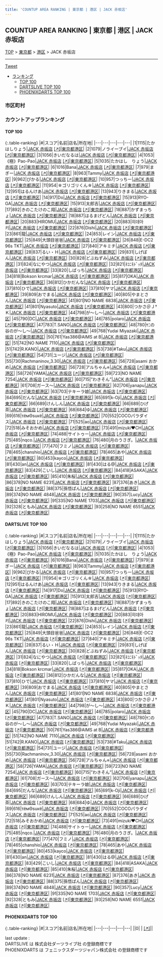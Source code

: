 ```yaml
---
title: 'COUNTUP AREA RANKING | 東京都 | 港区 | JACK 赤坂店'
---
```

## COUNTUP AREA RANKING | 東京都 | 港区 | JACK 赤坂店

[TOP](/darts/rank/) > [東京都](/darts/rank/東京都/) > [港区](/darts/rank/東京都/港区/) > JACK 赤坂店

___

<a href="https://twitter.com/share?ref_src=twsrc%5Etfw" data-text="COUNTUP AREA RANKING | 東京都港区JACK 赤坂店" class="twitter-share-button" data-hashtags="DARTSLIVE,PHOENIXDARTS,darts,ダーツ" data-show-count="false">Tweet</a>

* [ランキング](#カウントアップランキング)
    * [TOP 100](#top-100)
    * [DARTSLIVE TOP 100](#dartslive-top-100)
    * [PHOENIXDARTS TOP 100](#phoenixdarts-top-100)

### 市区町村

<ul>

</ul>

### カウントアップランキング

#### TOP 100



{:.table-ranking}
|#|スコア|名前|店名|所在地|
|---|---|---|---|---|
|1|1115|<span class="rank-name-dl">たかはしりょう</span>|<a href="/darts/rank/shops/528b0f4561aec7220d9b047a20a7ba1e.html">JACK 赤坂店</a> <a href="https://search.dartslive.com/jp/shop/528b0f4561aec7220d9b047a20a7ba1e">[↗]</a>|<a href="/darts/rank/東京都/港区">東京都港区</a>|
|2|1079|<span class="rank-name-dl">ノライーブイ</span>|<a href="/darts/rank/shops/528b0f4561aec7220d9b047a20a7ba1e.html">JACK 赤坂店</a> <a href="https://search.dartslive.com/jp/shop/528b0f4561aec7220d9b047a20a7ba1e">[↗]</a>|<a href="/darts/rank/東京都/港区">東京都港区</a>|
|3|1056|<span class="rank-name-dl">きいだなるは</span>|<a href="/darts/rank/shops/528b0f4561aec7220d9b047a20a7ba1e.html">JACK 赤坂店</a> <a href="https://search.dartslive.com/jp/shop/528b0f4561aec7220d9b047a20a7ba1e">[↗]</a>|<a href="/darts/rank/東京都/港区">東京都港区</a>|
|4|1053|<span class="rank-name-dl">《極》Pao-Pao</span>|<a href="/darts/rank/shops/528b0f4561aec7220d9b047a20a7ba1e.html">JACK 赤坂店</a> <a href="https://search.dartslive.com/jp/shop/528b0f4561aec7220d9b047a20a7ba1e">[↗]</a>|<a href="/darts/rank/東京都/港区">東京都港区</a>|
|5|1035|<span class="rank-name-dl">たかはし　りょう</span>|<a href="/darts/rank/shops/528b0f4561aec7220d9b047a20a7ba1e.html">JACK 赤坂店</a> <a href="https://search.dartslive.com/jp/shop/528b0f4561aec7220d9b047a20a7ba1e">[↗]</a>|<a href="/darts/rank/東京都/港区">東京都港区</a>|
|6|1016|<span class="rank-name-dl">Bana</span>|<a href="/darts/rank/shops/528b0f4561aec7220d9b047a20a7ba1e.html">JACK 赤坂店</a> <a href="https://search.dartslive.com/jp/shop/528b0f4561aec7220d9b047a20a7ba1e">[↗]</a>|<a href="/darts/rank/東京都/港区">東京都港区</a>|
|7|979|<span class="rank-name-dl">まぎー</span>|<a href="/darts/rank/shops/528b0f4561aec7220d9b047a20a7ba1e.html">JACK 赤坂店</a> <a href="https://search.dartslive.com/jp/shop/528b0f4561aec7220d9b047a20a7ba1e">[↗]</a>|<a href="/darts/rank/東京都/港区">東京都港区</a>|
|8|963|<span class="rank-name-dl">Tammy</span>|<a href="/darts/rank/shops/528b0f4561aec7220d9b047a20a7ba1e.html">JACK 赤坂店</a> <a href="https://search.dartslive.com/jp/shop/528b0f4561aec7220d9b047a20a7ba1e">[↗]</a>|<a href="/darts/rank/東京都/港区">東京都港区</a>|
|9|962|<span class="rank-name-dl">ぴかる</span>|<a href="/darts/rank/shops/528b0f4561aec7220d9b047a20a7ba1e.html">JACK 赤坂店</a> <a href="https://search.dartslive.com/jp/shop/528b0f4561aec7220d9b047a20a7ba1e">[↗]</a>|<a href="/darts/rank/東京都/港区">東京都港区</a>|
|10|957|<span class="rank-name-dl">つっちー</span>|<a href="/darts/rank/shops/528b0f4561aec7220d9b047a20a7ba1e.html">JACK 赤坂店</a> <a href="https://search.dartslive.com/jp/shop/528b0f4561aec7220d9b047a20a7ba1e">[↗]</a>|<a href="/darts/rank/東京都/港区">東京都港区</a>|
|11|954|<span class="rank-name-dl">☆ゴリゴリくん☆</span>|<a href="/darts/rank/shops/528b0f4561aec7220d9b047a20a7ba1e.html">JACK 赤坂店</a> <a href="https://search.dartslive.com/jp/shop/528b0f4561aec7220d9b047a20a7ba1e">[↗]</a>|<a href="/darts/rank/東京都/港区">東京都港区</a>|
|12|951|<span class="rank-name-dl">はるんけあ</span>|<a href="/darts/rank/shops/528b0f4561aec7220d9b047a20a7ba1e.html">JACK 赤坂店</a> <a href="https://search.dartslive.com/jp/shop/528b0f4561aec7220d9b047a20a7ba1e">[↗]</a>|<a href="/darts/rank/東京都/港区">東京都港区</a>|
|13|943|<span class="rank-name-dl">りきまる</span>|<a href="/darts/rank/shops/528b0f4561aec7220d9b047a20a7ba1e.html">JACK 赤坂店</a> <a href="https://search.dartslive.com/jp/shop/528b0f4561aec7220d9b047a20a7ba1e">[↗]</a>|<a href="/darts/rank/東京都/港区">東京都港区</a>|
|14|917|<span class="rank-name-dl">Do</span>|<a href="/darts/rank/shops/528b0f4561aec7220d9b047a20a7ba1e.html">JACK 赤坂店</a> <a href="https://search.dartslive.com/jp/shop/528b0f4561aec7220d9b047a20a7ba1e">[↗]</a>|<a href="/darts/rank/東京都/港区">東京都港区</a>|
|15|913|<span class="rank-name-dl">RYO-GA</span>|<a href="/darts/rank/shops/528b0f4561aec7220d9b047a20a7ba1e.html">JACK 赤坂店</a> <a href="https://search.dartslive.com/jp/shop/528b0f4561aec7220d9b047a20a7ba1e">[↗]</a>|<a href="/darts/rank/東京都/港区">東京都港区</a>|
|15|913|<span class="rank-name-dl">太郎吉</span>|<a href="/darts/rank/shops/528b0f4561aec7220d9b047a20a7ba1e.html">JACK 赤坂店</a> <a href="https://search.dartslive.com/jp/shop/528b0f4561aec7220d9b047a20a7ba1e">[↗]</a>|<a href="/darts/rank/東京都/港区">東京都港区</a>|
|17|892|<span class="rank-name-dl">きのこたけのこ翔</span>|<a href="/darts/rank/shops/528b0f4561aec7220d9b047a20a7ba1e.html">JACK 赤坂店</a> <a href="https://search.dartslive.com/jp/shop/528b0f4561aec7220d9b047a20a7ba1e">[↗]</a>|<a href="/darts/rank/東京都/港区">東京都港区</a>|
|18|887|<span class="rank-name-dl">かずまっちょ</span>|<a href="/darts/rank/shops/528b0f4561aec7220d9b047a20a7ba1e.html">JACK 赤坂店</a> <a href="https://search.dartslive.com/jp/shop/528b0f4561aec7220d9b047a20a7ba1e">[↗]</a>|<a href="/darts/rank/東京都/港区">東京都港区</a>|
|18|887|<span class="rank-name-dl">はるまげどん</span>|<a href="/darts/rank/shops/528b0f4561aec7220d9b047a20a7ba1e.html">JACK 赤坂店</a> <a href="https://search.dartslive.com/jp/shop/528b0f4561aec7220d9b047a20a7ba1e">[↗]</a>|<a href="/darts/rank/東京都/港区">東京都港区</a>|
|20|883|<span class="rank-name-dl">HIROMU</span>|<a href="/darts/rank/shops/528b0f4561aec7220d9b047a20a7ba1e.html">JACK 赤坂店</a> <a href="https://search.dartslive.com/jp/shop/528b0f4561aec7220d9b047a20a7ba1e">[↗]</a>|<a href="/darts/rank/東京都/港区">東京都港区</a>|
|20|883|<span class="rank-name-dl">히데아키</span>|<a href="/darts/rank/shops/528b0f4561aec7220d9b047a20a7ba1e.html">JACK 赤坂店</a> <a href="https://search.dartslive.com/jp/shop/528b0f4561aec7220d9b047a20a7ba1e">[↗]</a>|<a href="/darts/rank/東京都/港区">東京都港区</a>|
|22|876|<span class="rank-name-dl">Dishi</span>|<a href="/darts/rank/shops/528b0f4561aec7220d9b047a20a7ba1e.html">JACK 赤坂店</a> <a href="https://search.dartslive.com/jp/shop/528b0f4561aec7220d9b047a20a7ba1e">[↗]</a>|<a href="/darts/rank/東京都/港区">東京都港区</a>|
|23|861|<span class="rank-name-dl">龍</span>|<a href="/darts/rank/shops/528b0f4561aec7220d9b047a20a7ba1e.html">JACK 赤坂店</a> <a href="https://search.dartslive.com/jp/shop/528b0f4561aec7220d9b047a20a7ba1e">[↗]</a>|<a href="/darts/rank/東京都/港区">東京都港区</a>|
|24|853|<span class="rank-name-dl">レイン</span>|<a href="/darts/rank/shops/528b0f4561aec7220d9b047a20a7ba1e.html">JACK 赤坂店</a> <a href="https://search.dartslive.com/jp/shop/528b0f4561aec7220d9b047a20a7ba1e">[↗]</a>|<a href="/darts/rank/東京都/港区">東京都港区</a>|
|25|849|<span class="rank-name-dl">大頭目爸爸</span>|<a href="/darts/rank/shops/528b0f4561aec7220d9b047a20a7ba1e.html">JACK 赤坂店</a> <a href="https://search.dartslive.com/jp/shop/528b0f4561aec7220d9b047a20a7ba1e">[↗]</a>|<a href="/darts/rank/東京都/港区">東京都港区</a>|
|26|848|<span class="rank-name-dl">E-DC2 96s TKT</span>|<a href="/darts/rank/shops/528b0f4561aec7220d9b047a20a7ba1e.html">JACK 赤坂店</a> <a href="https://search.dartslive.com/jp/shop/528b0f4561aec7220d9b047a20a7ba1e">[↗]</a>|<a href="/darts/rank/東京都/港区">東京都港区</a>|
|27|840|<span class="rank-name-dl">アキミチ</span>|<a href="/darts/rank/shops/528b0f4561aec7220d9b047a20a7ba1e.html">JACK 赤坂店</a> <a href="https://search.dartslive.com/jp/shop/528b0f4561aec7220d9b047a20a7ba1e">[↗]</a>|<a href="/darts/rank/東京都/港区">東京都港区</a>|
|28|837|<span class="rank-name-dl">るい・Ｈ</span>|<a href="/darts/rank/shops/528b0f4561aec7220d9b047a20a7ba1e.html">JACK 赤坂店</a> <a href="https://search.dartslive.com/jp/shop/528b0f4561aec7220d9b047a20a7ba1e">[↗]</a>|<a href="/darts/rank/東京都/港区">東京都港区</a>|
|29|831|<span class="rank-name-dl">しげぽん</span>|<a href="/darts/rank/shops/528b0f4561aec7220d9b047a20a7ba1e.html">JACK 赤坂店</a> <a href="https://search.dartslive.com/jp/shop/528b0f4561aec7220d9b047a20a7ba1e">[↗]</a>|<a href="/darts/rank/東京都/港区">東京都港区</a>|
|30|828|<span class="rank-name-dl">どぶねずみ</span>|<a href="/darts/rank/shops/528b0f4561aec7220d9b047a20a7ba1e.html">JACK 赤坂店</a> <a href="https://search.dartslive.com/jp/shop/528b0f4561aec7220d9b047a20a7ba1e">[↗]</a>|<a href="/darts/rank/東京都/港区">東京都港区</a>|
|31|824|<span class="rank-name-dl">なにやつ</span>|<a href="/darts/rank/shops/528b0f4561aec7220d9b047a20a7ba1e.html">JACK 赤坂店</a> <a href="https://search.dartslive.com/jp/shop/528b0f4561aec7220d9b047a20a7ba1e">[↗]</a>|<a href="/darts/rank/東京都/港区">東京都港区</a>|
|32|821|<span class="rank-name-dl">ﾈｺﾆﾓﾄﾞｯﾀ</span>|<a href="/darts/rank/shops/528b0f4561aec7220d9b047a20a7ba1e.html">JACK 赤坂店</a> <a href="https://search.dartslive.com/jp/shop/528b0f4561aec7220d9b047a20a7ba1e">[↗]</a>|<a href="/darts/rank/東京都/港区">東京都港区</a>|
|33|820|<span class="rank-name-dl">しばっち</span>|<a href="/darts/rank/shops/528b0f4561aec7220d9b047a20a7ba1e.html">JACK 赤坂店</a> <a href="https://search.dartslive.com/jp/shop/528b0f4561aec7220d9b047a20a7ba1e">[↗]</a>|<a href="/darts/rank/東京都/港区">東京都港区</a>|
|34|818|<span class="rank-name-dl">Bokson krcmar</span>|<a href="/darts/rank/shops/528b0f4561aec7220d9b047a20a7ba1e.html">JACK 赤坂店</a> <a href="https://search.dartslive.com/jp/shop/528b0f4561aec7220d9b047a20a7ba1e">[↗]</a>|<a href="/darts/rank/東京都/港区">東京都港区</a>|
|35|817|<span class="rank-name-dl">OKA</span>|<a href="/darts/rank/shops/528b0f4561aec7220d9b047a20a7ba1e.html">JACK 赤坂店</a> <a href="https://search.dartslive.com/jp/shop/528b0f4561aec7220d9b047a20a7ba1e">[↗]</a>|<a href="/darts/rank/東京都/港区">東京都港区</a>|
|36|812|<span class="rank-name-dl">ひかだんな</span>|<a href="/darts/rank/shops/528b0f4561aec7220d9b047a20a7ba1e.html">JACK 赤坂店</a> <a href="https://search.dartslive.com/jp/shop/528b0f4561aec7220d9b047a20a7ba1e">[↗]</a>|<a href="/darts/rank/東京都/港区">東京都港区</a>|
|37|810|<span class="rank-name-dl">ひで</span>|<a href="/darts/rank/shops/528b0f4561aec7220d9b047a20a7ba1e.html">JACK 赤坂店</a> <a href="https://search.dartslive.com/jp/shop/528b0f4561aec7220d9b047a20a7ba1e">[↗]</a>|<a href="/darts/rank/東京都/港区">東京都港区</a>|
|37|810|<span class="rank-name-dl">ヤマ</span>|<a href="/darts/rank/shops/528b0f4561aec7220d9b047a20a7ba1e.html">JACK 赤坂店</a> <a href="https://search.dartslive.com/jp/shop/528b0f4561aec7220d9b047a20a7ba1e">[↗]</a>|<a href="/darts/rank/東京都/港区">東京都港区</a>|
|39|809|<span class="rank-name-dl">おでまる</span>|<a href="/darts/rank/shops/528b0f4561aec7220d9b047a20a7ba1e.html">JACK 赤坂店</a> <a href="https://search.dartslive.com/jp/shop/528b0f4561aec7220d9b047a20a7ba1e">[↗]</a>|<a href="/darts/rank/東京都/港区">東京都港区</a>|
|40|805|<span class="rank-name-dl">やまとさん</span>|<a href="/darts/rank/shops/528b0f4561aec7220d9b047a20a7ba1e.html">JACK 赤坂店</a> <a href="https://search.dartslive.com/jp/shop/528b0f4561aec7220d9b047a20a7ba1e">[↗]</a>|<a href="/darts/rank/東京都/港区">東京都港区</a>|
|41|801|<span class="rank-name-dl">NO NAME 6838</span>|<a href="/darts/rank/shops/528b0f4561aec7220d9b047a20a7ba1e.html">JACK 赤坂店</a> <a href="https://search.dartslive.com/jp/shop/528b0f4561aec7220d9b047a20a7ba1e">[↗]</a>|<a href="/darts/rank/東京都/港区">東京都港区</a>|
|41|801|<span class="rank-name-dl">Nyasuto</span>|<a href="/darts/rank/shops/528b0f4561aec7220d9b047a20a7ba1e.html">JACK 赤坂店</a> <a href="https://search.dartslive.com/jp/shop/528b0f4561aec7220d9b047a20a7ba1e">[↗]</a>|<a href="/darts/rank/東京都/港区">東京都港区</a>|
|43|800|<span class="rank-name-dl">つかさ＠Ｊ†Ｋ</span>|<a href="/darts/rank/shops/528b0f4561aec7220d9b047a20a7ba1e.html">JACK 赤坂店</a> <a href="https://search.dartslive.com/jp/shop/528b0f4561aec7220d9b047a20a7ba1e">[↗]</a>|<a href="/darts/rank/東京都/港区">東京都港区</a>|
|44|798|<span class="rank-name-dl">が〜し〜</span>|<a href="/darts/rank/shops/528b0f4561aec7220d9b047a20a7ba1e.html">JACK 赤坂店</a> <a href="https://search.dartslive.com/jp/shop/528b0f4561aec7220d9b047a20a7ba1e">[↗]</a>|<a href="/darts/rank/東京都/港区">東京都港区</a>|
|45|790|<span class="rank-name-dl">DC</span>|<a href="/darts/rank/shops/528b0f4561aec7220d9b047a20a7ba1e.html">JACK 赤坂店</a> <a href="https://search.dartslive.com/jp/shop/528b0f4561aec7220d9b047a20a7ba1e">[↗]</a>|<a href="/darts/rank/東京都/港区">東京都港区</a>|
|46|785|<span class="rank-name-dl">polaro</span>|<a href="/darts/rank/shops/528b0f4561aec7220d9b047a20a7ba1e.html">JACK 赤坂店</a> <a href="https://search.dartslive.com/jp/shop/528b0f4561aec7220d9b047a20a7ba1e">[↗]</a>|<a href="/darts/rank/東京都/港区">東京都港区</a>|
|47|783|<span class="rank-name-dl">T.SANO</span>|<a href="/darts/rank/shops/528b0f4561aec7220d9b047a20a7ba1e.html">JACK 赤坂店</a> <a href="https://search.dartslive.com/jp/shop/528b0f4561aec7220d9b047a20a7ba1e">[↗]</a>|<a href="/darts/rank/東京都/港区">東京都港区</a>|
|48|780|<span class="rank-name-dl">ﾔﾆの谷のが〜し〜</span>|<a href="/darts/rank/shops/528b0f4561aec7220d9b047a20a7ba1e.html">JACK 赤坂店</a> <a href="https://search.dartslive.com/jp/shop/528b0f4561aec7220d9b047a20a7ba1e">[↗]</a>|<a href="/darts/rank/東京都/港区">東京都港区</a>|
|49|768|<span class="rank-name-dl">Yudai Miyazaki</span>|<a href="/darts/rank/shops/528b0f4561aec7220d9b047a20a7ba1e.html">JACK 赤坂店</a> <a href="https://search.dartslive.com/jp/shop/528b0f4561aec7220d9b047a20a7ba1e">[↗]</a>|<a href="/darts/rank/東京都/港区">東京都港区</a>|
|50|761|<span class="rank-name-dl">Yas386@AIMS at B</span>|<a href="/darts/rank/shops/528b0f4561aec7220d9b047a20a7ba1e.html">JACK 赤坂店</a> <a href="https://search.dartslive.com/jp/shop/528b0f4561aec7220d9b047a20a7ba1e">[↗]</a>|<a href="/darts/rank/東京都/港区">東京都港区</a>|
|51|742|<span class="rank-name-dl">NO NAME 7110</span>|<a href="/darts/rank/shops/528b0f4561aec7220d9b047a20a7ba1e.html">JACK 赤坂店</a> <a href="https://search.dartslive.com/jp/shop/528b0f4561aec7220d9b047a20a7ba1e">[↗]</a>|<a href="/darts/rank/東京都/港区">東京都港区</a>|
|51|742|<span class="rank-name-dl">R.KANO</span>|<a href="/darts/rank/shops/528b0f4561aec7220d9b047a20a7ba1e.html">JACK 赤坂店</a> <a href="https://search.dartslive.com/jp/shop/528b0f4561aec7220d9b047a20a7ba1e">[↗]</a>|<a href="/darts/rank/東京都/港区">東京都港区</a>|
|53|738|<span class="rank-name-dl">#Taku</span>|<a href="/darts/rank/shops/528b0f4561aec7220d9b047a20a7ba1e.html">JACK 赤坂店</a> <a href="https://search.dartslive.com/jp/shop/528b0f4561aec7220d9b047a20a7ba1e">[↗]</a>|<a href="/darts/rank/東京都/港区">東京都港区</a>|
|54|731|<span class="rank-name-dl">ユージ</span>|<a href="/darts/rank/shops/528b0f4561aec7220d9b047a20a7ba1e.html">JACK 赤坂店</a> <a href="https://search.dartslive.com/jp/shop/528b0f4561aec7220d9b047a20a7ba1e">[↗]</a>|<a href="/darts/rank/東京都/港区">東京都港区</a>|
|55|730|<span class="rank-name-dl">Rachmaninov_3.30</span>|<a href="/darts/rank/shops/528b0f4561aec7220d9b047a20a7ba1e.html">JACK 赤坂店</a> <a href="https://search.dartslive.com/jp/shop/528b0f4561aec7220d9b047a20a7ba1e">[↗]</a>|<a href="/darts/rank/東京都/港区">東京都港区</a>|
|56|728|<span class="rank-name-dl">asami おかめ</span>|<a href="/darts/rank/shops/528b0f4561aec7220d9b047a20a7ba1e.html">JACK 赤坂店</a> <a href="https://search.dartslive.com/jp/shop/528b0f4561aec7220d9b047a20a7ba1e">[↗]</a>|<a href="/darts/rank/東京都/港区">東京都港区</a>|
|56|728|<span class="rank-name-dl">アルちゃん⭐︎</span>|<a href="/darts/rank/shops/528b0f4561aec7220d9b047a20a7ba1e.html">JACK 赤坂店</a> <a href="https://search.dartslive.com/jp/shop/528b0f4561aec7220d9b047a20a7ba1e">[↗]</a>|<a href="/darts/rank/東京都/港区">東京都港区</a>|
|58|726|<span class="rank-name-dl">YAMA</span>|<a href="/darts/rank/shops/528b0f4561aec7220d9b047a20a7ba1e.html">JACK 赤坂店</a> <a href="https://search.dartslive.com/jp/shop/528b0f4561aec7220d9b047a20a7ba1e">[↗]</a>|<a href="/darts/rank/東京都/港区">東京都港区</a>|
|59|723|<span class="rank-name-dl">NO NAME 7254</span>|<a href="/darts/rank/shops/528b0f4561aec7220d9b047a20a7ba1e.html">JACK 赤坂店</a> <a href="https://search.dartslive.com/jp/shop/528b0f4561aec7220d9b047a20a7ba1e">[↗]</a>|<a href="/darts/rank/東京都/港区">東京都港区</a>|
|60|715|<span class="rank-name-dl">”わきそん”</span>|<a href="/darts/rank/shops/528b0f4561aec7220d9b047a20a7ba1e.html">JACK 赤坂店</a> <a href="https://search.dartslive.com/jp/shop/528b0f4561aec7220d9b047a20a7ba1e">[↗]</a>|<a href="/darts/rank/東京都/港区">東京都港区</a>|
|61|708|<span class="rank-name-dl">ガース〜</span>|<a href="/darts/rank/shops/528b0f4561aec7220d9b047a20a7ba1e.html">JACK 赤坂店</a> <a href="https://search.dartslive.com/jp/shop/528b0f4561aec7220d9b047a20a7ba1e">[↗]</a>|<a href="/darts/rank/東京都/港区">東京都港区</a>|
|62|706|<span class="rank-name-dl">yanapu</span>|<a href="/darts/rank/shops/528b0f4561aec7220d9b047a20a7ba1e.html">JACK 赤坂店</a> <a href="https://search.dartslive.com/jp/shop/528b0f4561aec7220d9b047a20a7ba1e">[↗]</a>|<a href="/darts/rank/東京都/港区">東京都港区</a>|
|63|703|<span class="rank-name-dl">テキーラ娘</span>|<a href="/darts/rank/shops/528b0f4561aec7220d9b047a20a7ba1e.html">JACK 赤坂店</a> <a href="https://search.dartslive.com/jp/shop/528b0f4561aec7220d9b047a20a7ba1e">[↗]</a>|<a href="/darts/rank/東京都/港区">東京都港区</a>|
|64|695|<span class="rank-name-dl">だんな</span>|<a href="/darts/rank/shops/528b0f4561aec7220d9b047a20a7ba1e.html">JACK 赤坂店</a> <a href="https://search.dartslive.com/jp/shop/528b0f4561aec7220d9b047a20a7ba1e">[↗]</a>|<a href="/darts/rank/東京都/港区">東京都港区</a>|
|65|691|<span class="rank-name-dl">k-Oji</span>|<a href="/darts/rank/shops/528b0f4561aec7220d9b047a20a7ba1e.html">JACK 赤坂店</a> <a href="https://search.dartslive.com/jp/shop/528b0f4561aec7220d9b047a20a7ba1e">[↗]</a>|<a href="/darts/rank/東京都/港区">東京都港区</a>|
|66|689|<span class="rank-name-dl">けんしん</span>|<a href="/darts/rank/shops/528b0f4561aec7220d9b047a20a7ba1e.html">JACK 赤坂店</a> <a href="https://search.dartslive.com/jp/shop/528b0f4561aec7220d9b047a20a7ba1e">[↗]</a>|<a href="/darts/rank/東京都/港区">東京都港区</a>|
|66|689|<span class="rank-name-dl">ひげ茶</span>|<a href="/darts/rank/shops/528b0f4561aec7220d9b047a20a7ba1e.html">JACK 赤坂店</a> <a href="https://search.dartslive.com/jp/shop/528b0f4561aec7220d9b047a20a7ba1e">[↗]</a>|<a href="/darts/rank/東京都/港区">東京都港区</a>|
|68|684|<span class="rank-name-dl">ゆ</span>|<a href="/darts/rank/shops/528b0f4561aec7220d9b047a20a7ba1e.html">JACK 赤坂店</a> <a href="https://search.dartslive.com/jp/shop/528b0f4561aec7220d9b047a20a7ba1e">[↗]</a>|<a href="/darts/rank/東京都/港区">東京都港区</a>|
|69|616|<span class="rank-name-dl">τёмΘsuκё</span>|<a href="/darts/rank/shops/528b0f4561aec7220d9b047a20a7ba1e.html">JACK 赤坂店</a> <a href="https://search.dartslive.com/jp/shop/528b0f4561aec7220d9b047a20a7ba1e">[↗]</a>|<a href="/darts/rank/東京都/港区">東京都港区</a>|
|70|552|<span class="rank-name-dl">COCOパラダイス</span>|<a href="/darts/rank/shops/528b0f4561aec7220d9b047a20a7ba1e.html">JACK 赤坂店</a> <a href="https://search.dartslive.com/jp/shop/528b0f4561aec7220d9b047a20a7ba1e">[↗]</a>|<a href="/darts/rank/東京都/港区">東京都港区</a>|
|71|525|<span class="rank-name-dl">ao</span>|<a href="/darts/rank/shops/528b0f4561aec7220d9b047a20a7ba1e.html">JACK 赤坂店</a> <a href="https://search.dartslive.com/jp/shop/528b0f4561aec7220d9b047a20a7ba1e">[↗]</a>|<a href="/darts/rank/東京都/港区">東京都港区</a>|
|72|518|<span class="rank-name-dl">みそおかめ</span>|<a href="/darts/rank/shops/528b0f4561aec7220d9b047a20a7ba1e.html">JACK 赤坂店</a> <a href="https://search.dartslive.com/jp/shop/528b0f4561aec7220d9b047a20a7ba1e">[↗]</a>|<a href="/darts/rank/東京都/港区">東京都港区</a>|
|73|491|<span class="rank-name-dl">mizuki❤CH</span>|<a href="/darts/rank/shops/528b0f4561aec7220d9b047a20a7ba1e.html">JACK 赤坂店</a> <a href="https://search.dartslive.com/jp/shop/528b0f4561aec7220d9b047a20a7ba1e">[↗]</a>|<a href="/darts/rank/東京都/港区">東京都港区</a>|
|74|488|<span class="rank-name-dl">サイトゥー</span>|<a href="/darts/rank/shops/528b0f4561aec7220d9b047a20a7ba1e.html">JACK 赤坂店</a> <a href="https://search.dartslive.com/jp/shop/528b0f4561aec7220d9b047a20a7ba1e">[↗]</a>|<a href="/darts/rank/東京都/港区">東京都港区</a>|
|75|485|<span class="rank-name-dl">nqco.</span>|<a href="/darts/rank/shops/528b0f4561aec7220d9b047a20a7ba1e.html">JACK 赤坂店</a> <a href="https://search.dartslive.com/jp/shop/528b0f4561aec7220d9b047a20a7ba1e">[↗]</a>|<a href="/darts/rank/東京都/港区">東京都港区</a>|
|76|480|<span class="rank-name-dl">月のうさぎ。</span>|<a href="/darts/rank/shops/528b0f4561aec7220d9b047a20a7ba1e.html">JACK 赤坂店</a> <a href="https://search.dartslive.com/jp/shop/528b0f4561aec7220d9b047a20a7ba1e">[↗]</a>|<a href="/darts/rank/東京都/港区">東京都港区</a>|
|77|470|<span class="rank-name-dl">フミノ</span>|<a href="/darts/rank/shops/528b0f4561aec7220d9b047a20a7ba1e.html">JACK 赤坂店</a> <a href="https://search.dartslive.com/jp/shop/528b0f4561aec7220d9b047a20a7ba1e">[↗]</a>|<a href="/darts/rank/東京都/港区">東京都港区</a>|
|78|465|<span class="rank-name-dl">chanshio</span>|<a href="/darts/rank/shops/528b0f4561aec7220d9b047a20a7ba1e.html">JACK 赤坂店</a> <a href="https://search.dartslive.com/jp/shop/528b0f4561aec7220d9b047a20a7ba1e">[↗]</a>|<a href="/darts/rank/東京都/港区">東京都港区</a>|
|78|465|<span class="rank-name-dl">あや</span>|<a href="/darts/rank/shops/528b0f4561aec7220d9b047a20a7ba1e.html">JACK 赤坂店</a> <a href="https://search.dartslive.com/jp/shop/528b0f4561aec7220d9b047a20a7ba1e">[↗]</a>|<a href="/darts/rank/東京都/港区">東京都港区</a>|
|80|453|<span class="rank-name-dl">kayco</span>|<a href="/darts/rank/shops/528b0f4561aec7220d9b047a20a7ba1e.html">JACK 赤坂店</a> <a href="https://search.dartslive.com/jp/shop/528b0f4561aec7220d9b047a20a7ba1e">[↗]</a>|<a href="/darts/rank/東京都/港区">東京都港区</a>|
|81|430|<span class="rank-name-dl">an</span>|<a href="/darts/rank/shops/528b0f4561aec7220d9b047a20a7ba1e.html">JACK 赤坂店</a> <a href="https://search.dartslive.com/jp/shop/528b0f4561aec7220d9b047a20a7ba1e">[↗]</a>|<a href="/darts/rank/東京都/港区">東京都港区</a>|
|81|430|<span class="rank-name-dl">はる@</span>|<a href="/darts/rank/shops/528b0f4561aec7220d9b047a20a7ba1e.html">JACK 赤坂店</a> <a href="https://search.dartslive.com/jp/shop/528b0f4561aec7220d9b047a20a7ba1e">[↗]</a>|<a href="/darts/rank/東京都/港区">東京都港区</a>|
|83|429|<span class="rank-name-dl">こいし</span>|<a href="/darts/rank/shops/528b0f4561aec7220d9b047a20a7ba1e.html">JACK 赤坂店</a> <a href="https://search.dartslive.com/jp/shop/528b0f4561aec7220d9b047a20a7ba1e">[↗]</a>|<a href="/darts/rank/東京都/港区">東京都港区</a>|
|84|418|<span class="rank-name-dl">ASAKA</span>|<a href="/darts/rank/shops/528b0f4561aec7220d9b047a20a7ba1e.html">JACK 赤坂店</a> <a href="https://search.dartslive.com/jp/shop/528b0f4561aec7220d9b047a20a7ba1e">[↗]</a>|<a href="/darts/rank/東京都/港区">東京都港区</a>|
|85|410|<span class="rank-name-dl">朱桜</span>|<a href="/darts/rank/shops/528b0f4561aec7220d9b047a20a7ba1e.html">JACK 赤坂店</a> <a href="https://search.dartslive.com/jp/shop/528b0f4561aec7220d9b047a20a7ba1e">[↗]</a>|<a href="/darts/rank/東京都/港区">東京都港区</a>|
|86|378|<span class="rank-name-dl">NO NAME 6231</span>|<a href="/darts/rank/shops/528b0f4561aec7220d9b047a20a7ba1e.html">JACK 赤坂店</a> <a href="https://search.dartslive.com/jp/shop/528b0f4561aec7220d9b047a20a7ba1e">[↗]</a>|<a href="/darts/rank/東京都/港区">東京都港区</a>|
|87|376|<span class="rank-name-dl">あき</span>|<a href="/darts/rank/shops/528b0f4561aec7220d9b047a20a7ba1e.html">JACK 赤坂店</a> <a href="https://search.dartslive.com/jp/shop/528b0f4561aec7220d9b047a20a7ba1e">[↗]</a>|<a href="/darts/rank/東京都/港区">東京都港区</a>|
|88|375|<span class="rank-name-dl">孫悟ぱん</span>|<a href="/darts/rank/shops/528b0f4561aec7220d9b047a20a7ba1e.html">JACK 赤坂店</a> <a href="https://search.dartslive.com/jp/shop/528b0f4561aec7220d9b047a20a7ba1e">[↗]</a>|<a href="/darts/rank/東京都/港区">東京都港区</a>|
|89|374|<span class="rank-name-dl">NO NAME 4848</span>|<a href="/darts/rank/shops/528b0f4561aec7220d9b047a20a7ba1e.html">JACK 赤坂店</a> <a href="https://search.dartslive.com/jp/shop/528b0f4561aec7220d9b047a20a7ba1e">[↗]</a>|<a href="/darts/rank/東京都/港区">東京都港区</a>|
|90|357|<span class="rank-name-dl">Lucy</span>|<a href="/darts/rank/shops/528b0f4561aec7220d9b047a20a7ba1e.html">JACK 赤坂店</a> <a href="https://search.dartslive.com/jp/shop/528b0f4561aec7220d9b047a20a7ba1e">[↗]</a>|<a href="/darts/rank/東京都/港区">東京都港区</a>|
|91|335|<span class="rank-name-dl">NO NAME 1703</span>|<a href="/darts/rank/shops/528b0f4561aec7220d9b047a20a7ba1e.html">JACK 赤坂店</a> <a href="https://search.dartslive.com/jp/shop/528b0f4561aec7220d9b047a20a7ba1e">[↗]</a>|<a href="/darts/rank/東京都/港区">東京都港区</a>|
|92|328|<span class="rank-name-dl">ともみ</span>|<a href="/darts/rank/shops/528b0f4561aec7220d9b047a20a7ba1e.html">JACK 赤坂店</a> <a href="https://search.dartslive.com/jp/shop/528b0f4561aec7220d9b047a20a7ba1e">[↗]</a>|<a href="/darts/rank/東京都/港区">東京都港区</a>|
|93|258|<span class="rank-name-dl">NO NAME 6551</span>|<a href="/darts/rank/shops/528b0f4561aec7220d9b047a20a7ba1e.html">JACK 赤坂店</a> <a href="https://search.dartslive.com/jp/shop/528b0f4561aec7220d9b047a20a7ba1e">[↗]</a>|<a href="/darts/rank/東京都/港区">東京都港区</a>|


#### DARTSLIVE TOP 100



{:.table-ranking}
|#|スコア|名前|店名|所在地|
|---|---|---|---|---|
|1|1115|<span class="rank-name-dl">たかはしりょう</span>|<a href="/darts/rank/shops/528b0f4561aec7220d9b047a20a7ba1e.html">JACK 赤坂店</a> <a href="https://search.dartslive.com/jp/shop/528b0f4561aec7220d9b047a20a7ba1e">[↗]</a>|<a href="/darts/rank/東京都/港区">東京都港区</a>|
|2|1079|<span class="rank-name-dl">ノライーブイ</span>|<a href="/darts/rank/shops/528b0f4561aec7220d9b047a20a7ba1e.html">JACK 赤坂店</a> <a href="https://search.dartslive.com/jp/shop/528b0f4561aec7220d9b047a20a7ba1e">[↗]</a>|<a href="/darts/rank/東京都/港区">東京都港区</a>|
|3|1056|<span class="rank-name-dl">きいだなるは</span>|<a href="/darts/rank/shops/528b0f4561aec7220d9b047a20a7ba1e.html">JACK 赤坂店</a> <a href="https://search.dartslive.com/jp/shop/528b0f4561aec7220d9b047a20a7ba1e">[↗]</a>|<a href="/darts/rank/東京都/港区">東京都港区</a>|
|4|1053|<span class="rank-name-dl">《極》Pao-Pao</span>|<a href="/darts/rank/shops/528b0f4561aec7220d9b047a20a7ba1e.html">JACK 赤坂店</a> <a href="https://search.dartslive.com/jp/shop/528b0f4561aec7220d9b047a20a7ba1e">[↗]</a>|<a href="/darts/rank/東京都/港区">東京都港区</a>|
|5|1035|<span class="rank-name-dl">たかはし　りょう</span>|<a href="/darts/rank/shops/528b0f4561aec7220d9b047a20a7ba1e.html">JACK 赤坂店</a> <a href="https://search.dartslive.com/jp/shop/528b0f4561aec7220d9b047a20a7ba1e">[↗]</a>|<a href="/darts/rank/東京都/港区">東京都港区</a>|
|6|1016|<span class="rank-name-dl">Bana</span>|<a href="/darts/rank/shops/528b0f4561aec7220d9b047a20a7ba1e.html">JACK 赤坂店</a> <a href="https://search.dartslive.com/jp/shop/528b0f4561aec7220d9b047a20a7ba1e">[↗]</a>|<a href="/darts/rank/東京都/港区">東京都港区</a>|
|7|979|<span class="rank-name-dl">まぎー</span>|<a href="/darts/rank/shops/528b0f4561aec7220d9b047a20a7ba1e.html">JACK 赤坂店</a> <a href="https://search.dartslive.com/jp/shop/528b0f4561aec7220d9b047a20a7ba1e">[↗]</a>|<a href="/darts/rank/東京都/港区">東京都港区</a>|
|8|963|<span class="rank-name-dl">Tammy</span>|<a href="/darts/rank/shops/528b0f4561aec7220d9b047a20a7ba1e.html">JACK 赤坂店</a> <a href="https://search.dartslive.com/jp/shop/528b0f4561aec7220d9b047a20a7ba1e">[↗]</a>|<a href="/darts/rank/東京都/港区">東京都港区</a>|
|9|962|<span class="rank-name-dl">ぴかる</span>|<a href="/darts/rank/shops/528b0f4561aec7220d9b047a20a7ba1e.html">JACK 赤坂店</a> <a href="https://search.dartslive.com/jp/shop/528b0f4561aec7220d9b047a20a7ba1e">[↗]</a>|<a href="/darts/rank/東京都/港区">東京都港区</a>|
|10|957|<span class="rank-name-dl">つっちー</span>|<a href="/darts/rank/shops/528b0f4561aec7220d9b047a20a7ba1e.html">JACK 赤坂店</a> <a href="https://search.dartslive.com/jp/shop/528b0f4561aec7220d9b047a20a7ba1e">[↗]</a>|<a href="/darts/rank/東京都/港区">東京都港区</a>|
|11|954|<span class="rank-name-dl">☆ゴリゴリくん☆</span>|<a href="/darts/rank/shops/528b0f4561aec7220d9b047a20a7ba1e.html">JACK 赤坂店</a> <a href="https://search.dartslive.com/jp/shop/528b0f4561aec7220d9b047a20a7ba1e">[↗]</a>|<a href="/darts/rank/東京都/港区">東京都港区</a>|
|12|951|<span class="rank-name-dl">はるんけあ</span>|<a href="/darts/rank/shops/528b0f4561aec7220d9b047a20a7ba1e.html">JACK 赤坂店</a> <a href="https://search.dartslive.com/jp/shop/528b0f4561aec7220d9b047a20a7ba1e">[↗]</a>|<a href="/darts/rank/東京都/港区">東京都港区</a>|
|13|943|<span class="rank-name-dl">りきまる</span>|<a href="/darts/rank/shops/528b0f4561aec7220d9b047a20a7ba1e.html">JACK 赤坂店</a> <a href="https://search.dartslive.com/jp/shop/528b0f4561aec7220d9b047a20a7ba1e">[↗]</a>|<a href="/darts/rank/東京都/港区">東京都港区</a>|
|14|917|<span class="rank-name-dl">Do</span>|<a href="/darts/rank/shops/528b0f4561aec7220d9b047a20a7ba1e.html">JACK 赤坂店</a> <a href="https://search.dartslive.com/jp/shop/528b0f4561aec7220d9b047a20a7ba1e">[↗]</a>|<a href="/darts/rank/東京都/港区">東京都港区</a>|
|15|913|<span class="rank-name-dl">RYO-GA</span>|<a href="/darts/rank/shops/528b0f4561aec7220d9b047a20a7ba1e.html">JACK 赤坂店</a> <a href="https://search.dartslive.com/jp/shop/528b0f4561aec7220d9b047a20a7ba1e">[↗]</a>|<a href="/darts/rank/東京都/港区">東京都港区</a>|
|15|913|<span class="rank-name-dl">太郎吉</span>|<a href="/darts/rank/shops/528b0f4561aec7220d9b047a20a7ba1e.html">JACK 赤坂店</a> <a href="https://search.dartslive.com/jp/shop/528b0f4561aec7220d9b047a20a7ba1e">[↗]</a>|<a href="/darts/rank/東京都/港区">東京都港区</a>|
|17|892|<span class="rank-name-dl">きのこたけのこ翔</span>|<a href="/darts/rank/shops/528b0f4561aec7220d9b047a20a7ba1e.html">JACK 赤坂店</a> <a href="https://search.dartslive.com/jp/shop/528b0f4561aec7220d9b047a20a7ba1e">[↗]</a>|<a href="/darts/rank/東京都/港区">東京都港区</a>|
|18|887|<span class="rank-name-dl">かずまっちょ</span>|<a href="/darts/rank/shops/528b0f4561aec7220d9b047a20a7ba1e.html">JACK 赤坂店</a> <a href="https://search.dartslive.com/jp/shop/528b0f4561aec7220d9b047a20a7ba1e">[↗]</a>|<a href="/darts/rank/東京都/港区">東京都港区</a>|
|18|887|<span class="rank-name-dl">はるまげどん</span>|<a href="/darts/rank/shops/528b0f4561aec7220d9b047a20a7ba1e.html">JACK 赤坂店</a> <a href="https://search.dartslive.com/jp/shop/528b0f4561aec7220d9b047a20a7ba1e">[↗]</a>|<a href="/darts/rank/東京都/港区">東京都港区</a>|
|20|883|<span class="rank-name-dl">HIROMU</span>|<a href="/darts/rank/shops/528b0f4561aec7220d9b047a20a7ba1e.html">JACK 赤坂店</a> <a href="https://search.dartslive.com/jp/shop/528b0f4561aec7220d9b047a20a7ba1e">[↗]</a>|<a href="/darts/rank/東京都/港区">東京都港区</a>|
|20|883|<span class="rank-name-dl">히데아키</span>|<a href="/darts/rank/shops/528b0f4561aec7220d9b047a20a7ba1e.html">JACK 赤坂店</a> <a href="https://search.dartslive.com/jp/shop/528b0f4561aec7220d9b047a20a7ba1e">[↗]</a>|<a href="/darts/rank/東京都/港区">東京都港区</a>|
|22|876|<span class="rank-name-dl">Dishi</span>|<a href="/darts/rank/shops/528b0f4561aec7220d9b047a20a7ba1e.html">JACK 赤坂店</a> <a href="https://search.dartslive.com/jp/shop/528b0f4561aec7220d9b047a20a7ba1e">[↗]</a>|<a href="/darts/rank/東京都/港区">東京都港区</a>|
|23|861|<span class="rank-name-dl">龍</span>|<a href="/darts/rank/shops/528b0f4561aec7220d9b047a20a7ba1e.html">JACK 赤坂店</a> <a href="https://search.dartslive.com/jp/shop/528b0f4561aec7220d9b047a20a7ba1e">[↗]</a>|<a href="/darts/rank/東京都/港区">東京都港区</a>|
|24|853|<span class="rank-name-dl">レイン</span>|<a href="/darts/rank/shops/528b0f4561aec7220d9b047a20a7ba1e.html">JACK 赤坂店</a> <a href="https://search.dartslive.com/jp/shop/528b0f4561aec7220d9b047a20a7ba1e">[↗]</a>|<a href="/darts/rank/東京都/港区">東京都港区</a>|
|25|849|<span class="rank-name-dl">大頭目爸爸</span>|<a href="/darts/rank/shops/528b0f4561aec7220d9b047a20a7ba1e.html">JACK 赤坂店</a> <a href="https://search.dartslive.com/jp/shop/528b0f4561aec7220d9b047a20a7ba1e">[↗]</a>|<a href="/darts/rank/東京都/港区">東京都港区</a>|
|26|848|<span class="rank-name-dl">E-DC2 96s TKT</span>|<a href="/darts/rank/shops/528b0f4561aec7220d9b047a20a7ba1e.html">JACK 赤坂店</a> <a href="https://search.dartslive.com/jp/shop/528b0f4561aec7220d9b047a20a7ba1e">[↗]</a>|<a href="/darts/rank/東京都/港区">東京都港区</a>|
|27|840|<span class="rank-name-dl">アキミチ</span>|<a href="/darts/rank/shops/528b0f4561aec7220d9b047a20a7ba1e.html">JACK 赤坂店</a> <a href="https://search.dartslive.com/jp/shop/528b0f4561aec7220d9b047a20a7ba1e">[↗]</a>|<a href="/darts/rank/東京都/港区">東京都港区</a>|
|28|837|<span class="rank-name-dl">るい・Ｈ</span>|<a href="/darts/rank/shops/528b0f4561aec7220d9b047a20a7ba1e.html">JACK 赤坂店</a> <a href="https://search.dartslive.com/jp/shop/528b0f4561aec7220d9b047a20a7ba1e">[↗]</a>|<a href="/darts/rank/東京都/港区">東京都港区</a>|
|29|831|<span class="rank-name-dl">しげぽん</span>|<a href="/darts/rank/shops/528b0f4561aec7220d9b047a20a7ba1e.html">JACK 赤坂店</a> <a href="https://search.dartslive.com/jp/shop/528b0f4561aec7220d9b047a20a7ba1e">[↗]</a>|<a href="/darts/rank/東京都/港区">東京都港区</a>|
|30|828|<span class="rank-name-dl">どぶねずみ</span>|<a href="/darts/rank/shops/528b0f4561aec7220d9b047a20a7ba1e.html">JACK 赤坂店</a> <a href="https://search.dartslive.com/jp/shop/528b0f4561aec7220d9b047a20a7ba1e">[↗]</a>|<a href="/darts/rank/東京都/港区">東京都港区</a>|
|31|824|<span class="rank-name-dl">なにやつ</span>|<a href="/darts/rank/shops/528b0f4561aec7220d9b047a20a7ba1e.html">JACK 赤坂店</a> <a href="https://search.dartslive.com/jp/shop/528b0f4561aec7220d9b047a20a7ba1e">[↗]</a>|<a href="/darts/rank/東京都/港区">東京都港区</a>|
|32|821|<span class="rank-name-dl">ﾈｺﾆﾓﾄﾞｯﾀ</span>|<a href="/darts/rank/shops/528b0f4561aec7220d9b047a20a7ba1e.html">JACK 赤坂店</a> <a href="https://search.dartslive.com/jp/shop/528b0f4561aec7220d9b047a20a7ba1e">[↗]</a>|<a href="/darts/rank/東京都/港区">東京都港区</a>|
|33|820|<span class="rank-name-dl">しばっち</span>|<a href="/darts/rank/shops/528b0f4561aec7220d9b047a20a7ba1e.html">JACK 赤坂店</a> <a href="https://search.dartslive.com/jp/shop/528b0f4561aec7220d9b047a20a7ba1e">[↗]</a>|<a href="/darts/rank/東京都/港区">東京都港区</a>|
|34|818|<span class="rank-name-dl">Bokson krcmar</span>|<a href="/darts/rank/shops/528b0f4561aec7220d9b047a20a7ba1e.html">JACK 赤坂店</a> <a href="https://search.dartslive.com/jp/shop/528b0f4561aec7220d9b047a20a7ba1e">[↗]</a>|<a href="/darts/rank/東京都/港区">東京都港区</a>|
|35|817|<span class="rank-name-dl">OKA</span>|<a href="/darts/rank/shops/528b0f4561aec7220d9b047a20a7ba1e.html">JACK 赤坂店</a> <a href="https://search.dartslive.com/jp/shop/528b0f4561aec7220d9b047a20a7ba1e">[↗]</a>|<a href="/darts/rank/東京都/港区">東京都港区</a>|
|36|812|<span class="rank-name-dl">ひかだんな</span>|<a href="/darts/rank/shops/528b0f4561aec7220d9b047a20a7ba1e.html">JACK 赤坂店</a> <a href="https://search.dartslive.com/jp/shop/528b0f4561aec7220d9b047a20a7ba1e">[↗]</a>|<a href="/darts/rank/東京都/港区">東京都港区</a>|
|37|810|<span class="rank-name-dl">ひで</span>|<a href="/darts/rank/shops/528b0f4561aec7220d9b047a20a7ba1e.html">JACK 赤坂店</a> <a href="https://search.dartslive.com/jp/shop/528b0f4561aec7220d9b047a20a7ba1e">[↗]</a>|<a href="/darts/rank/東京都/港区">東京都港区</a>|
|37|810|<span class="rank-name-dl">ヤマ</span>|<a href="/darts/rank/shops/528b0f4561aec7220d9b047a20a7ba1e.html">JACK 赤坂店</a> <a href="https://search.dartslive.com/jp/shop/528b0f4561aec7220d9b047a20a7ba1e">[↗]</a>|<a href="/darts/rank/東京都/港区">東京都港区</a>|
|39|809|<span class="rank-name-dl">おでまる</span>|<a href="/darts/rank/shops/528b0f4561aec7220d9b047a20a7ba1e.html">JACK 赤坂店</a> <a href="https://search.dartslive.com/jp/shop/528b0f4561aec7220d9b047a20a7ba1e">[↗]</a>|<a href="/darts/rank/東京都/港区">東京都港区</a>|
|40|805|<span class="rank-name-dl">やまとさん</span>|<a href="/darts/rank/shops/528b0f4561aec7220d9b047a20a7ba1e.html">JACK 赤坂店</a> <a href="https://search.dartslive.com/jp/shop/528b0f4561aec7220d9b047a20a7ba1e">[↗]</a>|<a href="/darts/rank/東京都/港区">東京都港区</a>|
|41|801|<span class="rank-name-dl">NO NAME 6838</span>|<a href="/darts/rank/shops/528b0f4561aec7220d9b047a20a7ba1e.html">JACK 赤坂店</a> <a href="https://search.dartslive.com/jp/shop/528b0f4561aec7220d9b047a20a7ba1e">[↗]</a>|<a href="/darts/rank/東京都/港区">東京都港区</a>|
|41|801|<span class="rank-name-dl">Nyasuto</span>|<a href="/darts/rank/shops/528b0f4561aec7220d9b047a20a7ba1e.html">JACK 赤坂店</a> <a href="https://search.dartslive.com/jp/shop/528b0f4561aec7220d9b047a20a7ba1e">[↗]</a>|<a href="/darts/rank/東京都/港区">東京都港区</a>|
|43|800|<span class="rank-name-dl">つかさ＠Ｊ†Ｋ</span>|<a href="/darts/rank/shops/528b0f4561aec7220d9b047a20a7ba1e.html">JACK 赤坂店</a> <a href="https://search.dartslive.com/jp/shop/528b0f4561aec7220d9b047a20a7ba1e">[↗]</a>|<a href="/darts/rank/東京都/港区">東京都港区</a>|
|44|798|<span class="rank-name-dl">が〜し〜</span>|<a href="/darts/rank/shops/528b0f4561aec7220d9b047a20a7ba1e.html">JACK 赤坂店</a> <a href="https://search.dartslive.com/jp/shop/528b0f4561aec7220d9b047a20a7ba1e">[↗]</a>|<a href="/darts/rank/東京都/港区">東京都港区</a>|
|45|790|<span class="rank-name-dl">DC</span>|<a href="/darts/rank/shops/528b0f4561aec7220d9b047a20a7ba1e.html">JACK 赤坂店</a> <a href="https://search.dartslive.com/jp/shop/528b0f4561aec7220d9b047a20a7ba1e">[↗]</a>|<a href="/darts/rank/東京都/港区">東京都港区</a>|
|46|785|<span class="rank-name-dl">polaro</span>|<a href="/darts/rank/shops/528b0f4561aec7220d9b047a20a7ba1e.html">JACK 赤坂店</a> <a href="https://search.dartslive.com/jp/shop/528b0f4561aec7220d9b047a20a7ba1e">[↗]</a>|<a href="/darts/rank/東京都/港区">東京都港区</a>|
|47|783|<span class="rank-name-dl">T.SANO</span>|<a href="/darts/rank/shops/528b0f4561aec7220d9b047a20a7ba1e.html">JACK 赤坂店</a> <a href="https://search.dartslive.com/jp/shop/528b0f4561aec7220d9b047a20a7ba1e">[↗]</a>|<a href="/darts/rank/東京都/港区">東京都港区</a>|
|48|780|<span class="rank-name-dl">ﾔﾆの谷のが〜し〜</span>|<a href="/darts/rank/shops/528b0f4561aec7220d9b047a20a7ba1e.html">JACK 赤坂店</a> <a href="https://search.dartslive.com/jp/shop/528b0f4561aec7220d9b047a20a7ba1e">[↗]</a>|<a href="/darts/rank/東京都/港区">東京都港区</a>|
|49|768|<span class="rank-name-dl">Yudai Miyazaki</span>|<a href="/darts/rank/shops/528b0f4561aec7220d9b047a20a7ba1e.html">JACK 赤坂店</a> <a href="https://search.dartslive.com/jp/shop/528b0f4561aec7220d9b047a20a7ba1e">[↗]</a>|<a href="/darts/rank/東京都/港区">東京都港区</a>|
|50|761|<span class="rank-name-dl">Yas386@AIMS at B</span>|<a href="/darts/rank/shops/528b0f4561aec7220d9b047a20a7ba1e.html">JACK 赤坂店</a> <a href="https://search.dartslive.com/jp/shop/528b0f4561aec7220d9b047a20a7ba1e">[↗]</a>|<a href="/darts/rank/東京都/港区">東京都港区</a>|
|51|742|<span class="rank-name-dl">NO NAME 7110</span>|<a href="/darts/rank/shops/528b0f4561aec7220d9b047a20a7ba1e.html">JACK 赤坂店</a> <a href="https://search.dartslive.com/jp/shop/528b0f4561aec7220d9b047a20a7ba1e">[↗]</a>|<a href="/darts/rank/東京都/港区">東京都港区</a>|
|51|742|<span class="rank-name-dl">R.KANO</span>|<a href="/darts/rank/shops/528b0f4561aec7220d9b047a20a7ba1e.html">JACK 赤坂店</a> <a href="https://search.dartslive.com/jp/shop/528b0f4561aec7220d9b047a20a7ba1e">[↗]</a>|<a href="/darts/rank/東京都/港区">東京都港区</a>|
|53|738|<span class="rank-name-dl">#Taku</span>|<a href="/darts/rank/shops/528b0f4561aec7220d9b047a20a7ba1e.html">JACK 赤坂店</a> <a href="https://search.dartslive.com/jp/shop/528b0f4561aec7220d9b047a20a7ba1e">[↗]</a>|<a href="/darts/rank/東京都/港区">東京都港区</a>|
|54|731|<span class="rank-name-dl">ユージ</span>|<a href="/darts/rank/shops/528b0f4561aec7220d9b047a20a7ba1e.html">JACK 赤坂店</a> <a href="https://search.dartslive.com/jp/shop/528b0f4561aec7220d9b047a20a7ba1e">[↗]</a>|<a href="/darts/rank/東京都/港区">東京都港区</a>|
|55|730|<span class="rank-name-dl">Rachmaninov_3.30</span>|<a href="/darts/rank/shops/528b0f4561aec7220d9b047a20a7ba1e.html">JACK 赤坂店</a> <a href="https://search.dartslive.com/jp/shop/528b0f4561aec7220d9b047a20a7ba1e">[↗]</a>|<a href="/darts/rank/東京都/港区">東京都港区</a>|
|56|728|<span class="rank-name-dl">asami おかめ</span>|<a href="/darts/rank/shops/528b0f4561aec7220d9b047a20a7ba1e.html">JACK 赤坂店</a> <a href="https://search.dartslive.com/jp/shop/528b0f4561aec7220d9b047a20a7ba1e">[↗]</a>|<a href="/darts/rank/東京都/港区">東京都港区</a>|
|56|728|<span class="rank-name-dl">アルちゃん⭐︎</span>|<a href="/darts/rank/shops/528b0f4561aec7220d9b047a20a7ba1e.html">JACK 赤坂店</a> <a href="https://search.dartslive.com/jp/shop/528b0f4561aec7220d9b047a20a7ba1e">[↗]</a>|<a href="/darts/rank/東京都/港区">東京都港区</a>|
|58|726|<span class="rank-name-dl">YAMA</span>|<a href="/darts/rank/shops/528b0f4561aec7220d9b047a20a7ba1e.html">JACK 赤坂店</a> <a href="https://search.dartslive.com/jp/shop/528b0f4561aec7220d9b047a20a7ba1e">[↗]</a>|<a href="/darts/rank/東京都/港区">東京都港区</a>|
|59|723|<span class="rank-name-dl">NO NAME 7254</span>|<a href="/darts/rank/shops/528b0f4561aec7220d9b047a20a7ba1e.html">JACK 赤坂店</a> <a href="https://search.dartslive.com/jp/shop/528b0f4561aec7220d9b047a20a7ba1e">[↗]</a>|<a href="/darts/rank/東京都/港区">東京都港区</a>|
|60|715|<span class="rank-name-dl">”わきそん”</span>|<a href="/darts/rank/shops/528b0f4561aec7220d9b047a20a7ba1e.html">JACK 赤坂店</a> <a href="https://search.dartslive.com/jp/shop/528b0f4561aec7220d9b047a20a7ba1e">[↗]</a>|<a href="/darts/rank/東京都/港区">東京都港区</a>|
|61|708|<span class="rank-name-dl">ガース〜</span>|<a href="/darts/rank/shops/528b0f4561aec7220d9b047a20a7ba1e.html">JACK 赤坂店</a> <a href="https://search.dartslive.com/jp/shop/528b0f4561aec7220d9b047a20a7ba1e">[↗]</a>|<a href="/darts/rank/東京都/港区">東京都港区</a>|
|62|706|<span class="rank-name-dl">yanapu</span>|<a href="/darts/rank/shops/528b0f4561aec7220d9b047a20a7ba1e.html">JACK 赤坂店</a> <a href="https://search.dartslive.com/jp/shop/528b0f4561aec7220d9b047a20a7ba1e">[↗]</a>|<a href="/darts/rank/東京都/港区">東京都港区</a>|
|63|703|<span class="rank-name-dl">テキーラ娘</span>|<a href="/darts/rank/shops/528b0f4561aec7220d9b047a20a7ba1e.html">JACK 赤坂店</a> <a href="https://search.dartslive.com/jp/shop/528b0f4561aec7220d9b047a20a7ba1e">[↗]</a>|<a href="/darts/rank/東京都/港区">東京都港区</a>|
|64|695|<span class="rank-name-dl">だんな</span>|<a href="/darts/rank/shops/528b0f4561aec7220d9b047a20a7ba1e.html">JACK 赤坂店</a> <a href="https://search.dartslive.com/jp/shop/528b0f4561aec7220d9b047a20a7ba1e">[↗]</a>|<a href="/darts/rank/東京都/港区">東京都港区</a>|
|65|691|<span class="rank-name-dl">k-Oji</span>|<a href="/darts/rank/shops/528b0f4561aec7220d9b047a20a7ba1e.html">JACK 赤坂店</a> <a href="https://search.dartslive.com/jp/shop/528b0f4561aec7220d9b047a20a7ba1e">[↗]</a>|<a href="/darts/rank/東京都/港区">東京都港区</a>|
|66|689|<span class="rank-name-dl">けんしん</span>|<a href="/darts/rank/shops/528b0f4561aec7220d9b047a20a7ba1e.html">JACK 赤坂店</a> <a href="https://search.dartslive.com/jp/shop/528b0f4561aec7220d9b047a20a7ba1e">[↗]</a>|<a href="/darts/rank/東京都/港区">東京都港区</a>|
|66|689|<span class="rank-name-dl">ひげ茶</span>|<a href="/darts/rank/shops/528b0f4561aec7220d9b047a20a7ba1e.html">JACK 赤坂店</a> <a href="https://search.dartslive.com/jp/shop/528b0f4561aec7220d9b047a20a7ba1e">[↗]</a>|<a href="/darts/rank/東京都/港区">東京都港区</a>|
|68|684|<span class="rank-name-dl">ゆ</span>|<a href="/darts/rank/shops/528b0f4561aec7220d9b047a20a7ba1e.html">JACK 赤坂店</a> <a href="https://search.dartslive.com/jp/shop/528b0f4561aec7220d9b047a20a7ba1e">[↗]</a>|<a href="/darts/rank/東京都/港区">東京都港区</a>|
|69|616|<span class="rank-name-dl">τёмΘsuκё</span>|<a href="/darts/rank/shops/528b0f4561aec7220d9b047a20a7ba1e.html">JACK 赤坂店</a> <a href="https://search.dartslive.com/jp/shop/528b0f4561aec7220d9b047a20a7ba1e">[↗]</a>|<a href="/darts/rank/東京都/港区">東京都港区</a>|
|70|552|<span class="rank-name-dl">COCOパラダイス</span>|<a href="/darts/rank/shops/528b0f4561aec7220d9b047a20a7ba1e.html">JACK 赤坂店</a> <a href="https://search.dartslive.com/jp/shop/528b0f4561aec7220d9b047a20a7ba1e">[↗]</a>|<a href="/darts/rank/東京都/港区">東京都港区</a>|
|71|525|<span class="rank-name-dl">ao</span>|<a href="/darts/rank/shops/528b0f4561aec7220d9b047a20a7ba1e.html">JACK 赤坂店</a> <a href="https://search.dartslive.com/jp/shop/528b0f4561aec7220d9b047a20a7ba1e">[↗]</a>|<a href="/darts/rank/東京都/港区">東京都港区</a>|
|72|518|<span class="rank-name-dl">みそおかめ</span>|<a href="/darts/rank/shops/528b0f4561aec7220d9b047a20a7ba1e.html">JACK 赤坂店</a> <a href="https://search.dartslive.com/jp/shop/528b0f4561aec7220d9b047a20a7ba1e">[↗]</a>|<a href="/darts/rank/東京都/港区">東京都港区</a>|
|73|491|<span class="rank-name-dl">mizuki❤CH</span>|<a href="/darts/rank/shops/528b0f4561aec7220d9b047a20a7ba1e.html">JACK 赤坂店</a> <a href="https://search.dartslive.com/jp/shop/528b0f4561aec7220d9b047a20a7ba1e">[↗]</a>|<a href="/darts/rank/東京都/港区">東京都港区</a>|
|74|488|<span class="rank-name-dl">サイトゥー</span>|<a href="/darts/rank/shops/528b0f4561aec7220d9b047a20a7ba1e.html">JACK 赤坂店</a> <a href="https://search.dartslive.com/jp/shop/528b0f4561aec7220d9b047a20a7ba1e">[↗]</a>|<a href="/darts/rank/東京都/港区">東京都港区</a>|
|75|485|<span class="rank-name-dl">nqco.</span>|<a href="/darts/rank/shops/528b0f4561aec7220d9b047a20a7ba1e.html">JACK 赤坂店</a> <a href="https://search.dartslive.com/jp/shop/528b0f4561aec7220d9b047a20a7ba1e">[↗]</a>|<a href="/darts/rank/東京都/港区">東京都港区</a>|
|76|480|<span class="rank-name-dl">月のうさぎ。</span>|<a href="/darts/rank/shops/528b0f4561aec7220d9b047a20a7ba1e.html">JACK 赤坂店</a> <a href="https://search.dartslive.com/jp/shop/528b0f4561aec7220d9b047a20a7ba1e">[↗]</a>|<a href="/darts/rank/東京都/港区">東京都港区</a>|
|77|470|<span class="rank-name-dl">フミノ</span>|<a href="/darts/rank/shops/528b0f4561aec7220d9b047a20a7ba1e.html">JACK 赤坂店</a> <a href="https://search.dartslive.com/jp/shop/528b0f4561aec7220d9b047a20a7ba1e">[↗]</a>|<a href="/darts/rank/東京都/港区">東京都港区</a>|
|78|465|<span class="rank-name-dl">chanshio</span>|<a href="/darts/rank/shops/528b0f4561aec7220d9b047a20a7ba1e.html">JACK 赤坂店</a> <a href="https://search.dartslive.com/jp/shop/528b0f4561aec7220d9b047a20a7ba1e">[↗]</a>|<a href="/darts/rank/東京都/港区">東京都港区</a>|
|78|465|<span class="rank-name-dl">あや</span>|<a href="/darts/rank/shops/528b0f4561aec7220d9b047a20a7ba1e.html">JACK 赤坂店</a> <a href="https://search.dartslive.com/jp/shop/528b0f4561aec7220d9b047a20a7ba1e">[↗]</a>|<a href="/darts/rank/東京都/港区">東京都港区</a>|
|80|453|<span class="rank-name-dl">kayco</span>|<a href="/darts/rank/shops/528b0f4561aec7220d9b047a20a7ba1e.html">JACK 赤坂店</a> <a href="https://search.dartslive.com/jp/shop/528b0f4561aec7220d9b047a20a7ba1e">[↗]</a>|<a href="/darts/rank/東京都/港区">東京都港区</a>|
|81|430|<span class="rank-name-dl">an</span>|<a href="/darts/rank/shops/528b0f4561aec7220d9b047a20a7ba1e.html">JACK 赤坂店</a> <a href="https://search.dartslive.com/jp/shop/528b0f4561aec7220d9b047a20a7ba1e">[↗]</a>|<a href="/darts/rank/東京都/港区">東京都港区</a>|
|81|430|<span class="rank-name-dl">はる@</span>|<a href="/darts/rank/shops/528b0f4561aec7220d9b047a20a7ba1e.html">JACK 赤坂店</a> <a href="https://search.dartslive.com/jp/shop/528b0f4561aec7220d9b047a20a7ba1e">[↗]</a>|<a href="/darts/rank/東京都/港区">東京都港区</a>|
|83|429|<span class="rank-name-dl">こいし</span>|<a href="/darts/rank/shops/528b0f4561aec7220d9b047a20a7ba1e.html">JACK 赤坂店</a> <a href="https://search.dartslive.com/jp/shop/528b0f4561aec7220d9b047a20a7ba1e">[↗]</a>|<a href="/darts/rank/東京都/港区">東京都港区</a>|
|84|418|<span class="rank-name-dl">ASAKA</span>|<a href="/darts/rank/shops/528b0f4561aec7220d9b047a20a7ba1e.html">JACK 赤坂店</a> <a href="https://search.dartslive.com/jp/shop/528b0f4561aec7220d9b047a20a7ba1e">[↗]</a>|<a href="/darts/rank/東京都/港区">東京都港区</a>|
|85|410|<span class="rank-name-dl">朱桜</span>|<a href="/darts/rank/shops/528b0f4561aec7220d9b047a20a7ba1e.html">JACK 赤坂店</a> <a href="https://search.dartslive.com/jp/shop/528b0f4561aec7220d9b047a20a7ba1e">[↗]</a>|<a href="/darts/rank/東京都/港区">東京都港区</a>|
|86|378|<span class="rank-name-dl">NO NAME 6231</span>|<a href="/darts/rank/shops/528b0f4561aec7220d9b047a20a7ba1e.html">JACK 赤坂店</a> <a href="https://search.dartslive.com/jp/shop/528b0f4561aec7220d9b047a20a7ba1e">[↗]</a>|<a href="/darts/rank/東京都/港区">東京都港区</a>|
|87|376|<span class="rank-name-dl">あき</span>|<a href="/darts/rank/shops/528b0f4561aec7220d9b047a20a7ba1e.html">JACK 赤坂店</a> <a href="https://search.dartslive.com/jp/shop/528b0f4561aec7220d9b047a20a7ba1e">[↗]</a>|<a href="/darts/rank/東京都/港区">東京都港区</a>|
|88|375|<span class="rank-name-dl">孫悟ぱん</span>|<a href="/darts/rank/shops/528b0f4561aec7220d9b047a20a7ba1e.html">JACK 赤坂店</a> <a href="https://search.dartslive.com/jp/shop/528b0f4561aec7220d9b047a20a7ba1e">[↗]</a>|<a href="/darts/rank/東京都/港区">東京都港区</a>|
|89|374|<span class="rank-name-dl">NO NAME 4848</span>|<a href="/darts/rank/shops/528b0f4561aec7220d9b047a20a7ba1e.html">JACK 赤坂店</a> <a href="https://search.dartslive.com/jp/shop/528b0f4561aec7220d9b047a20a7ba1e">[↗]</a>|<a href="/darts/rank/東京都/港区">東京都港区</a>|
|90|357|<span class="rank-name-dl">Lucy</span>|<a href="/darts/rank/shops/528b0f4561aec7220d9b047a20a7ba1e.html">JACK 赤坂店</a> <a href="https://search.dartslive.com/jp/shop/528b0f4561aec7220d9b047a20a7ba1e">[↗]</a>|<a href="/darts/rank/東京都/港区">東京都港区</a>|
|91|335|<span class="rank-name-dl">NO NAME 1703</span>|<a href="/darts/rank/shops/528b0f4561aec7220d9b047a20a7ba1e.html">JACK 赤坂店</a> <a href="https://search.dartslive.com/jp/shop/528b0f4561aec7220d9b047a20a7ba1e">[↗]</a>|<a href="/darts/rank/東京都/港区">東京都港区</a>|
|92|328|<span class="rank-name-dl">ともみ</span>|<a href="/darts/rank/shops/528b0f4561aec7220d9b047a20a7ba1e.html">JACK 赤坂店</a> <a href="https://search.dartslive.com/jp/shop/528b0f4561aec7220d9b047a20a7ba1e">[↗]</a>|<a href="/darts/rank/東京都/港区">東京都港区</a>|
|93|258|<span class="rank-name-dl">NO NAME 6551</span>|<a href="/darts/rank/shops/528b0f4561aec7220d9b047a20a7ba1e.html">JACK 赤坂店</a> <a href="https://search.dartslive.com/jp/shop/528b0f4561aec7220d9b047a20a7ba1e">[↗]</a>|<a href="/darts/rank/東京都/港区">東京都港区</a>|


#### PHOENIXDARTS TOP 100



{:.table-ranking}
|#|スコア|名前|店名|所在地|
|---|---|---|---|---|
||0|<span class="rank-name-dl"> </span>|<a href="/darts/rank/shops/.html"></a> <a href="">[↗]</a>|<a href="/darts/rank//"></a>|


<div class="footer border-top border-gray-light mt-5 pt-3 text-right text-gray">
    last update : <span style="font-weight: italic" id="foot_last_modified"></span><br />
    DARTSLIVE は 株式会社ダーツライブ社 の登録商標です<br />
    PHOENIXDARTS は フェニックスダーツジャパン株式会社 の登録商標です<br />
</div>

<script src="https://cdnjs.cloudflare.com/ajax/libs/jquery.tablesorter/2.31.3/js/jquery.tablesorter.min.js" integrity="sha512-qzgd5cYSZcosqpzpn7zF2ZId8f/8CHmFKZ8j7mU4OUXTNRd5g+ZHBPsgKEwoqxCtdQvExE5LprwwPAgoicguNg==" crossorigin="anonymous" referrerpolicy="no-referrer"></script>
<link rel="stylesheet" href="https://cdnjs.cloudflare.com/ajax/libs/jquery.tablesorter/2.31.3/css/theme.default.min.css" integrity="sha512-wghhOJkjQX0Lh3NSWvNKeZ0ZpNn+SPVXX1Qyc9OCaogADktxrBiBdKGDoqVUOyhStvMBmJQ8ZdMHiR3wuEq8+w==" crossorigin="anonymous" referrerpolicy="no-referrer" />
<script>
$(function() {
    $(".table-ranking").tablesorter({sortList:[[0, 0]]});
    $("#foot_last_modified").text(formatDate(new Date(document.lastModified), 'yyyy-MM-dd HH:mm:ss'));
});
</script>

<script async src="https://platform.twitter.com/widgets.js" charset="utf-8"></script>